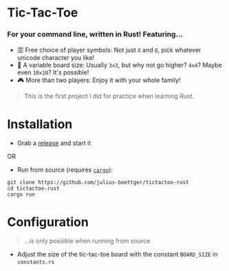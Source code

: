# Tic-Tac-Toe
### For your command line, written in Rust! Featuring...
- 🈳 Free choice of player symbols: Not just `X` and `O`, pick whatever unicode character you like!
- 🧠 A variable board size: Usually `3x3`, but why not go higher? `4x4`? Maybe even `10x10`? It's possible!
- 🎮 More than two players: Enjoy it with your whole family!

> This is the first project I did for practice when learning Rust.


# Installation
- Grab a [release](https://github.com/julius-boettger/tictactoe-rust/releases) and start it

OR

- Run from source (requires [`cargo`](https://doc.rust-lang.org/stable/cargo)):
```shell
git clone https://github.com/julius-boettger/tictactoe-rust
cd tictactoe-rust
cargo run
```

# Configuration
> ...is only possible when running from source
- Adjust the size of the tic-tac-toe board with the constant `BOARD_SIZE` in `constants.rs`
